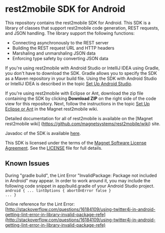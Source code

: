 # rest2mobile SDK for Android

This repository contains the rest2mobile SDK for Android. This SDK is a library of classes that support rest2mobile code generation, REST requests, and JSON handling. The library support the following functions: 
- Connecting asynchronously to the REST server
- Building the REST request URL and HTTP headers
- Marshaling and unmarshaling JSON data
- Enforcing type safety by converting JSON data

If you're using rest2mobile with Android Studio or IntelliJ IDEA using Gradle, you don't have to download the SDK. Gradle allows you to specify the SDK as a Maven repository in your build file. Using the SDK with Android Studio or IntelliJ IDEA is described in the topic [Set Up Android Studio](https://github.com/magnetsystems/rest2mobile/wiki/rest2mobile-setup-studio).

If you're using rest2mobile with Eclipse or Ant, download the zip file containing the SDK by clicking **Download ZIP** on the right side of the code view for this repository. Next, follow the instructions in the topic 
[Set Up Eclipse or Ant](https://github.com/magnetsystems/rest2mobile/wiki/rest2mobile-setup-eclipse-ant) in the Magnet rest2mobile wiki.

Detailed documentation for all of rest2mobile is available on the [Magnet rest2mobile wiki]
(https://github.com/magnetsystems/rest2mobile/wiki) site.

Javadoc of the SDK is available [here](https://magnetsystems.github.io/r2m-sdk-android/reference/com/magnet/android/mms/MagnetMobileClient.html).

This SDK is licensed under the terms of the [Magnet Software License Agreement](http://www.magnet.com/resources/tos.html). See the [LICENSE](https://github.com/magnetsystems/magnet-sdk-android/blob/master/LICENSE) file for full details.

## Known Issues
During "gradle build", the Lint Error "InvalidPackage: Package not included in Android" may appear.
In order to work around it, you may include the following code snippet in app/build.gradle of your Android Studio project.
<code>
android {
...
    lintOptions {
        abortOnError false
    }
...
}
</code>

Online reference for the Lint Error:
[http://stackoverflow.com/questions/16184109/using-twitter4j-in-android-getting-lint-error-in-library-invalid-package-refe](http://stackoverflow.com/questions/16184109/using-twitter4j-in-android-getting-lint-error-in-library-invalid-package-refe)
